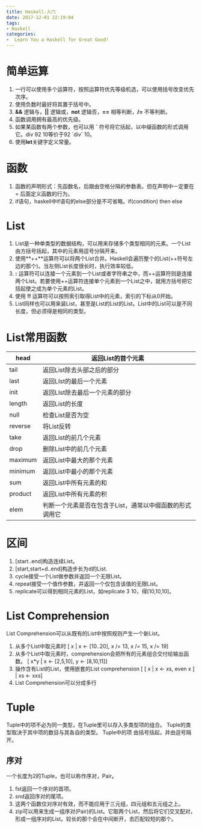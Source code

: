 ```yaml
---
title: Haskell-入门
date: 2017-12-01 22:19:04
tags:
- Haskell
categories:
-  Learn You a Haskell for Great Good! 
---
```


# 简单运算

 1. 一行可以使用多个运算符，按照运算符优先等级机选，可以使用括号改变优先次序。
 2. 使用负数时最好将其置于括号中。
 3. **&&** 逻辑与，**||** 逻辑或，**not** 逻辑否，**==** 相等判断，**/=** 不等判断。
 4. 函数调用拥有最高的优先级。
 5. 如果某函数有两个参数，也可以用 **\`** 符号将它括起，以中缀函数的形式调用它。div 92 10等价于92 \`div\` 10。
 6. 使用**let**关键字定义常量。
<!-- more -->

# 函数

 1. 函数的声明形式：先函数名，后跟由空格分隔的参数表。但在声明中一定要在 = 后面定义函数的行为。
 2. if语句，haskell中if语句的else部分是不可省略。if(condition) then  else

# List

 1. List是一种单类型的数据结构，可以用来存储多个类型相同的元素。一个List由方括号括起，其中的元素用逗号分隔开来。
 2. 使用**++**运算符可以将两个List合并。Haskell会遍历整个的List(++符号左边的那个)。当左侧List长度很长时，执行效率较低。
 3. **:** 运算符可以连接一个元素到一个List或者字符串之中，而\++运算符则是连接两个List。若要使用\++运算符连接单个元素到一个List之中，就用方括号把它括起使之成为单个元素的List。
 4. 使用 **!!** 运算符可以按照索引取得List中的元素，索引的下标从0开始。
 5. List同样也可以用来装List，甚至是List的List的List。List中的List可以是不同长度，但必须得是相同的类型。

 # List常用函数





| head    | 返回List的首个元素                                       |
| ------- | -------------------------------------------------------- |
| tail    | 返回List除去头部之后的部分                               |
| last    | 返回LIst的最后一个元素                                   |
| init    | 返回LIst除去最后一个元素的部分                           |
| length  | 返回List的长度                                           |
| null    | 检查List是否为空                                         |
| reverse | 将List反转                                               |
| take    | 返回List的前几个元素                                     |
| drop    | 删除List中的前几个元素                                   |
| maximum | 返回List中最大的那个元素                                 |
| minimum | 返回List中最小的那个元素                                 |
| sum     | 返回List中所有元素的和                                   |
| product | 返回List中所有元素的积                                   |
| elem    | 判断一个元素是否在包含于List，通常以中缀函数的形式调用它 |


# 区间

 1. [start..end]构造连续List。
 2. [start,start+d..end]构造步长为d的List.
 3. cycle接受一个List做参数并返回一个无限List。
 4. repeat接受一个值作参数，并返回一个仅包含该值的无限List。
 5. replicate可以得到相同元素的List，如replicate 3 10，得[10,10,10]。

# List Comprehension
 List Comprehension可以从既有的List中按照规则产生一个新List。
 1. 从多个List中取元素时
 [ x | x <- [10..20], x /= 13, x /= 15, x /= 19]   
 2. 从多个List中取元素时，comprehension会把所有的元素组合交付给输出函数。
 [ x*y | x <- [2,5,10], y <- [8,10,11]]   
 3. 操作含有List的List，使用嵌套的List comprehension
 [ [ x | x <- xs, even x ] | xs <- xxs]   
 4. List Comprehension可以分成多行

# Tuple
Tuple中的项不必为同一类型，在Tuple里可以存入多类型项的组合。
Tuple的类型取决于其中项的数目与其各自的类型。
Tuple中的项 由括号括起，并由逗号隔开。

## 序对
一个长度为2的Tuple，也可以称作序对，Pair。

 1. fst返回一个序对的首项。
 2. snd返回序对的尾项。
 3. 这两个函数仅对序对有效，而不能应用于三元组，四元组和五元组之上。
 4. zip可以用来生成一组序对(Pair)的List。它取两个List，然后将它们交叉配对，形成一组序对的List。较长的那个会在中间断开，去匹配较短的那个。